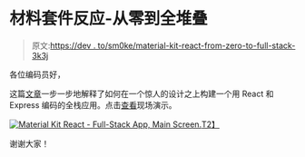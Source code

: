 # 材料套件反应-从零到全堆叠

> 原文:[https://dev . to/sm0ke/material-kit-react-from-zero-to-full-stack-3k3j](https://dev.to/sm0ke/material-kit-react-from-zero-to-full-stack-3k3j)

各位编码员好，

这篇[文章](https://blog.appseed.us/material-kit-react-from-zero-to-full-stack/)一步一步地解释了如何在一个惊人的设计之上构建一个用 React 和 Express 编码的全栈应用。点击[查看](https://react-express-material-kit.appseed.us/)现场演示。

[![Material Kit React - Full-Stack App, Main Screen.](../Images/0830cf25b4b4425640b43309349f9fb4.png)T2】](https://res.cloudinary.com/practicaldev/image/fetch/s--A4BL8Ydu--/c_limit%2Cf_auto%2Cfl_progressive%2Cq_auto%2Cw_880/https://static.appseed.us/apps/material-kit-react/material-kit-design-thumbnail.jpg)

谢谢大家！